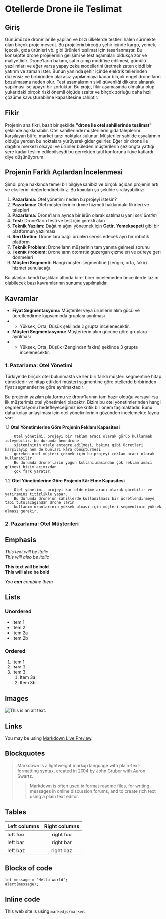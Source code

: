 # Otellerde Drone ile Teslimat

## Giriş

Günümüzde drone'lar ile yapılan ve bazı ülkelerde testleri halen sürmekte olan
birçok proje mevcut. Bu projelerin birçoğu şehir içinde kargo, yemek, içecek, gıda ürünleri vb. gibi ürünleri teslimat için tasarlanmıştır. Bu konseptte drone projelerinin gelişimi ve test aşamaları oldukça zor ve maliyetlidir. Drone'ların bakımı, satın alınıp modifiye edilmesi, gömülü yazılımları ve eğer varsa yapay zeka modellerini üretmek zaten ciddi bir yatırım ve zaman ister. Bunun yanında şehir içinde elektrik tellerinden düzensiz ve birbirinden alakasız yapılanmaya kadar birçok engel drone'ların bozulmasına neden olur. Test aşamalarının sivil güvenliği dikkate alınarak yapılması ise apayrı bir zorluktur. Bu proje, fikir aşamasında olmakta olup yukarıdaki birçok riski önemli ölçüde azaltır ve birçok zorluğu daha hızlı çözüme kavuşturabilme kapasitesine sahiptir.

## Fikir

Projenin ana fikri, basit bir şekilde **"drone ile otel sahillerinde teslimat"** şeklinde açıklanabilir. Otel sahillerinde müşterilerin gıda taleplerini karşılayan büfe, market tarzı noktalar bulunur. Müşteriler sahilde eşyalarının olduğu yerden bu noktalara yürüyerek gider gelirler. Eğer bir drone ile dağıtım merkezi olsaydı ve ürünler büfeden müşterilerin şezlongta yattığı yere kadar teslim edilebilseydi bu gerçekten tatil konforunu ikiye katlardı diye düşünüyorum.

## Projenin Farklı Açılardan İncelenmesi

Şimdi proje hakkında temel bir bilgiye sahibiz ve birçok açıdan projenin artı ve eksilerini değerlendirebiliriz. Bu konuları şu şekilde sıralayabiliriz:

1. **Pazarlama:** Otel yönetimi neden bu projeyi istesin?
2. **Pazarlama:** Otel müşterilerinin drone hizmeti hakkındaki fikirleri ve talepleri
3. **Pazarlama:** Drone'ların ayrıca bir ürün olarak satılması yani _seri üretim_
4. **Test:** Drone'ların testi ve test için gerekli alan
5. **Teknik Yazılım:** Dağıtım ağını yönetmek için **Getir**, **Yemeksepeti** gibi bir platformun yazılması
6. **Seri Üretim:** Drone'lara bağlı ürünleri servis edecek ayrı bir robotik platform
7. **Teknik Problem:** Drone'ların müşterinin tam yanına gelmesi sorunu
8. **Teknik Problem:** Drone'ların otomatik güzergah çizmeleri ve büfeye geri dönmeleri
9. **Müşteri Segmenti:** Hangi müşteri segmentine (zengin, orta, fakir) hizmet sunulacağı

Bu alanları kendi başlıkları altında birer birer incelemeden önce ilerde lazım olabilecek bazı kavramlarının sunumu yapılmalıdır.

## Kavramlar

- **Fiyat Segmentasyonu:** Müşteriler veya ürünlerin alım gücü ve ücretlendirme kapsamında gruplara ayrılması
- - Yüksek, Orta, Düşük şeklinde 3 grupta incelenecektir.
- **Müşteri Segmentasyonu:** Müşterilerin alım gücüne göre gruplara ayrılması
- - Yüksek, Orta, Düşük (Zenginden fakire) şeklinde 3 grupta incelenecektir.
 
### 1. Pazarlama: Otel Yönetimi

Türkiye'de birçok otel bulunmakta ve her biri farklı müşteri segmentine hitap etmektedir ve hitap ettikleri müşteri segmentine göre otellerde birbirinden fiyat segmentlerine göre ayrılmaktadır.

Bu projenin yazılım platformu ve drone'larının tam hazır olduğu varsayılırsa ilk müşterimiz otel yönetimleri olacaktır. Bizim bu otel yönetimlerinden hangi segmentasyonu hedefleyeceğimiz ise kritik bir önem taşımaktadır. Bunu daha kolay anlaşılması için otel yönetimlerinin gözünden incelemekte fayda var:

1.1 **Otel Yönetimlerine Göre Projenin Reklam Kapasitesi**

        Otel yönetimi, projeyi bir reklam aracı olarak görüp kullanmak isteyebilir. bu durumda hem drone 
        sistemininin otele entegre edilmesi, bakımı gibi ücretleri karşılayıp hem de bunları kâra dönüştürmesi
        gereken otel müşteri çekmek için bu projeyi reklam aracı olarak kullanabilir. 
        Bu durumda drone'ların yoğun kullanılmasından çok reklam amacı gütmesi bizim açımızdan
        çok fark yaratır.

1.2 **Otel Yönetimlerine Göre Projenin Kâr Etme Kapasitesi**

        Otel yönetimi, projeyi kar elde etme aracı olarak görebilir ve yatırımını titizlikle yapar.
        Bu durumda drone'un sahillerde kullanılması bir ücretlendirmeye tâbi tutulacağından drone'ların 
        kullanım oranlarının yüksek olması için müşteri segmentinin yüksek olması gerekir.



### 2. Pazarlama: Otel Müşterileri










































## Emphasis

*This text will be italic*  
_This will also be italic_

**This text will be bold**  
__This will also be bold__

_You **can** combine them_

## Lists

### Unordered

* Item 1
* Item 2
* Item 2a
* Item 2b

### Ordered

1. Item 1
2. Item 2
3. Item 3
    1. Item 3a
    2. Item 3b

## Images

![This is an alt text.](/image/sample.webp "This is a sample image.")

## Links

You may be using [Markdown Live Preview](https://markdownlivepreview.com/).

## Blockquotes

> Markdown is a lightweight markup language with plain-text-formatting syntax, created in 2004 by John Gruber with Aaron Swartz.
>
>> Markdown is often used to format readme files, for writing messages in online discussion forums, and to create rich text using a plain text editor.

## Tables

| Left columns  | Right columns |
| ------------- |:-------------:|
| left foo      | right foo     |
| left bar      | right bar     |
| left baz      | right baz     |

## Blocks of code

```
let message = 'Hello world';
alert(message);
```

## Inline code

This web site is using `markedjs/marked`.

